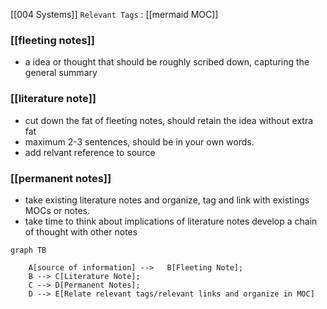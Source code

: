 [[004 Systems]]
	`Relevant Tags` : [[mermaid MOC]]

### [[fleeting notes]]
- a idea or thought that should be roughly scribed down, capturing the general summary

### [[literature note]]
- cut down the fat of fleeting notes, should retain the idea without extra fat
- maximum 2-3 sentences, should be in your own words.
- add relvant reference to source 

### [[permanent notes]]
- take existing literature notes and organize, tag and link with existings MOCs or notes.
- take time to think about implications of literature notes develop a chain of thought with other notes
	




```mermaid
graph TB
	
	A[source of information] -->   B[Fleeting Note];
	B --> C[Literature Note];
	C --> D[Permanent Notes];
	D --> E[Relate relevant tags/relevant links and organize in MOC]
	

```